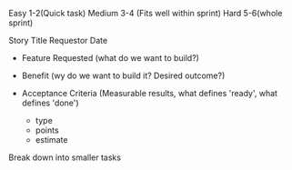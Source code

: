 Easy 1-2(Quick task)
Medium 3-4 (Fits well within sprint)
Hard 5-6(whole sprint)


Story Title
Requestor 
Date

- Feature Requested (what do we want to build?)
- Benefit (wy do we want to build it? Desired outcome?)

- Acceptance Criteria (Measurable results, what defines 'ready', what defines 'done')
   - type
   - points 
   - estimate 
 
Break down into smaller tasks
